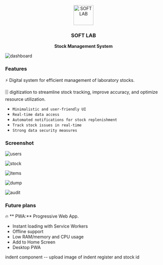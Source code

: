 <div align="center">
  <a href="https://hoppscotch.io">
    <img
      src="https://github.com/Shibin-Abraham/softlab/assets/102577783/441cfaf8-1e86-4d6d-9165-7f81031151d3"
      alt="SOFT LAB"
      height="64"
    />
  </a>
  <h3>
    <b>
      SOFT LAB
    </b>
  </h3>
  <b>
    Stock Management System
  </b>
  <p>

</div>


![dashboard](https://github.com/Shibin-Abraham/softlab/assets/102577783/d8a6fec1-260a-489a-9009-86c0d9761136)

### **Features**

⚡️ Digital system for efficient management of laboratory stocks.

🗄️ digitization to streamline stock tracking, improve accuracy, and optimize resource utilization.

- `Minimalistic and user-friendly UI`
- `Real-time data access`
- `Automated notifications for stock replenishment`
- `Track stock issues in real-time`
- `Strong data security measures`

### **Screenshot**

![users](https://github.com/Shibin-Abraham/softlab/assets/102577783/5c91cd59-6f9f-41c8-9add-7f7d00c66e93)

![stock](https://github.com/Shibin-Abraham/softlab/assets/102577783/e939d520-8ac5-49a4-9b1e-3757e6855918)

![items](https://github.com/Shibin-Abraham/softlab/assets/102577783/9e753c39-abbd-4a82-8913-dfbc59022998)

![dump](https://github.com/Shibin-Abraham/softlab/assets/102577783/3b3ff865-6e8a-4516-8cb9-fbd037fdc694)

![audit](https://github.com/Shibin-Abraham/softlab/assets/102577783/a2b9f390-1af1-49da-9872-563af14eb188)

### **Future plans**

🔥 ** PWA:** Progressive Web App.

- Instant loading with Service Workers
- Offline support
- Low RAM/memory and CPU usage
- Add to Home Screen
- Desktop PWA

indent component -- upload image of indent register and stock id

